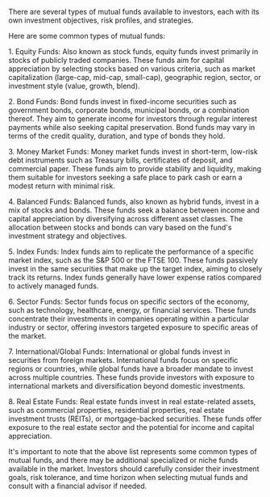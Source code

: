 <p>
There are several types of mutual funds available to investors, each with its own investment objectives, risk profiles, and strategies. 
</p><p>
Here are some common types of mutual funds:
</p><p>
1. Equity Funds: Also known as stock funds, equity funds invest primarily in stocks of publicly traded companies. These funds aim for capital appreciation by selecting stocks based on various criteria, such as market capitalization (large-cap, mid-cap, small-cap), geographic region, sector, or investment style (value, growth, blend).
</p><p>
2. Bond Funds: Bond funds invest in fixed-income securities such as government bonds, corporate bonds, municipal bonds, or a combination thereof. They aim to generate income for investors through regular interest payments while also seeking capital preservation. Bond funds may vary in terms of the credit quality, duration, and type of bonds they hold.
</p><p>
3. Money Market Funds: Money market funds invest in short-term, low-risk debt instruments such as Treasury bills, certificates of deposit, and commercial paper. These funds aim to provide stability and liquidity, making them suitable for investors seeking a safe place to park cash or earn a modest return with minimal risk.
</p><p>
4. Balanced Funds: Balanced funds, also known as hybrid funds, invest in a mix of stocks and bonds. These funds seek a balance between income and capital appreciation by diversifying across different asset classes. The allocation between stocks and bonds can vary based on the fund's investment strategy and objectives.
</p><p>
5. Index Funds: Index funds aim to replicate the performance of a specific market index, such as the S&P 500 or the FTSE 100. These funds passively invest in the same securities that make up the target index, aiming to closely track its returns. Index funds generally have lower expense ratios compared to actively managed funds.
</p><p>
6. Sector Funds: Sector funds focus on specific sectors of the economy, such as technology, healthcare, energy, or financial services. These funds concentrate their investments in companies operating within a particular industry or sector, offering investors targeted exposure to specific areas of the market.
</p><p>
7. International/Global Funds: International or global funds invest in securities from foreign markets. International funds focus on specific regions or countries, while global funds have a broader mandate to invest across multiple countries. These funds provide investors with exposure to international markets and diversification beyond domestic investments.
</p><p>
8. Real Estate Funds: Real estate funds invest in real estate-related assets, such as commercial properties, residential properties, real estate investment trusts (REITs), or mortgage-backed securities. These funds offer exposure to the real estate sector and the potential for income and capital appreciation.
</p><p>
It's important to note that the above list represents some common types of mutual funds, and there may be additional specialized or niche funds available in the market. Investors should carefully consider their investment goals, risk tolerance, and time horizon when selecting mutual funds and consult with a financial advisor if needed.
</p>